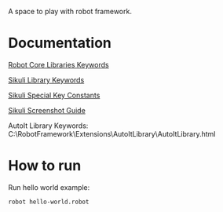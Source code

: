 A space to play with robot framework.

Documentation
====

[Robot Core Libraries Keywords](https://robotframework.org/robotframework/)

[Sikuli Library Keywords](https://rainmanwy.github.io/robotframework-SikuliLibrary/doc/SikuliLibrary.html)

[Sikuli Special Key Constants](http://doc.sikuli.org/keys.html)

[Sikuli Screenshot Guide](https://github.com/ministryofjustice/robot-framework-test-ccms/blob/main/Sikuli-Screenshot-Guide.md)

AutoIt Library Keywords: C:\RobotFramework\Extensions\AutoItLibrary\AutoItLibrary.html

How to run
=====

Run hello world example:

```
robot hello-world.robot
```
